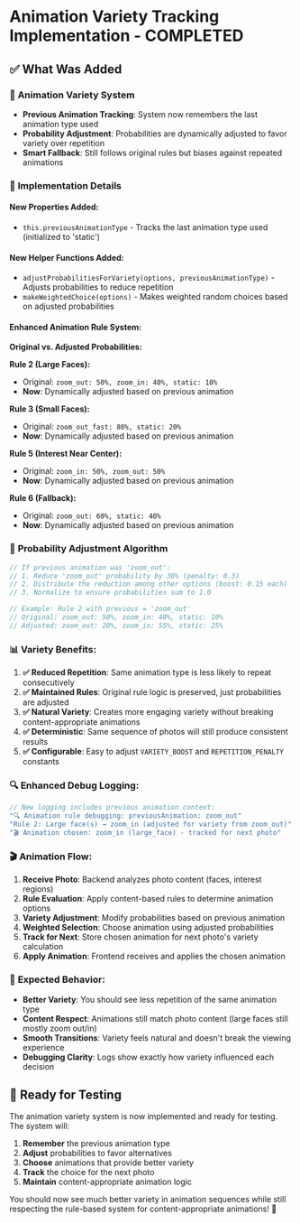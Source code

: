 # Animation Variety Tracking Implementation - COMPLETED

## ✅ What Was Added

### 🎯 **Animation Variety System**
- **Previous Animation Tracking**: System now remembers the last animation type used
- **Probability Adjustment**: Probabilities are dynamically adjusted to favor variety over repetition
- **Smart Fallback**: Still follows original rules but biases against repeated animations

### 🔧 **Implementation Details**

#### **New Properties Added:**
- `this.previousAnimationType` - Tracks the last animation type used (initialized to 'static')

#### **New Helper Functions Added:**
- `adjustProbabilitiesForVariety(options, previousAnimationType)` - Adjusts probabilities to reduce repetition
- `makeWeightedChoice(options)` - Makes weighted random choices based on adjusted probabilities

#### **Enhanced Animation Rule System:**

**Original vs. Adjusted Probabilities:**

**Rule 2 (Large Faces):**
- Original: `zoom_out: 50%, zoom_in: 40%, static: 10%`
- **Now**: Dynamically adjusted based on previous animation

**Rule 3 (Small Faces):**
- Original: `zoom_out_fast: 80%, static: 20%` 
- **Now**: Dynamically adjusted based on previous animation

**Rule 5 (Interest Near Center):**
- Original: `zoom_in: 50%, zoom_out: 50%`
- **Now**: Dynamically adjusted based on previous animation

**Rule 6 (Fallback):**
- Original: `zoom_out: 60%, static: 40%`
- **Now**: Dynamically adjusted based on previous animation

### 🧮 **Probability Adjustment Algorithm**

```javascript
// If previous animation was 'zoom_out':
// 1. Reduce 'zoom_out' probability by 30% (penalty: 0.3)
// 2. Distribute the reduction among other options (boost: 0.15 each)
// 3. Normalize to ensure probabilities sum to 1.0

// Example: Rule 2 with previous = 'zoom_out'
// Original: zoom_out: 50%, zoom_in: 40%, static: 10%
// Adjusted: zoom_out: 20%, zoom_in: 55%, static: 25%
```

### 📊 **Variety Benefits:**

1. **✅ Reduced Repetition**: Same animation type is less likely to repeat consecutively
2. **✅ Maintained Rules**: Original rule logic is preserved, just probabilities are adjusted
3. **✅ Natural Variety**: Creates more engaging variety without breaking content-appropriate animations
4. **✅ Deterministic**: Same sequence of photos will still produce consistent results
5. **✅ Configurable**: Easy to adjust `VARIETY_BOOST` and `REPETITION_PENALTY` constants

### 🔍 **Enhanced Debug Logging:**

```javascript
// New logging includes previous animation context:
"🔍 Animation rule debugging: previousAnimation: zoom_out"
"Rule 2: Large face(s) → zoom_in (adjusted for variety from zoom_out)"
"🎬 Animation chosen: zoom_in (large_face) - tracked for next photo"
```

### 🎬 **Animation Flow:**

1. **Receive Photo**: Backend analyzes photo content (faces, interest regions)
2. **Rule Evaluation**: Apply content-based rules to determine animation options
3. **Variety Adjustment**: Modify probabilities based on previous animation
4. **Weighted Selection**: Choose animation using adjusted probabilities
5. **Track for Next**: Store chosen animation for next photo's variety calculation
6. **Apply Animation**: Frontend receives and applies the chosen animation

### 🚀 **Expected Behavior:**

- **Better Variety**: You should see less repetition of the same animation type
- **Content Respect**: Animations still match photo content (large faces still mostly zoom out/in)
- **Smooth Transitions**: Variety feels natural and doesn't break the viewing experience
- **Debugging Clarity**: Logs show exactly how variety influenced each decision

## 🧪 **Ready for Testing**

The animation variety system is now implemented and ready for testing. The system will:

1. **Remember** the previous animation type
2. **Adjust** probabilities to favor alternatives 
3. **Choose** animations that provide better variety
4. **Track** the choice for the next photo
5. **Maintain** content-appropriate animation logic

You should now see much better variety in animation sequences while still respecting the rule-based system for content-appropriate animations! 🎊
